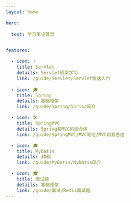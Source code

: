 ```yaml
---
layout: home

hero:
  
  text: 学习笔记首页


features:

  - icon: ⚡️
    title: Servlet
    details: Servlet框架学习
    link: /guide/Servlet/Servlet快速入门
    
  - icon: 🎓
    title: Spring
    details: 基础框架
    link: /guide/Spring/Spring简介

  - icon: 🛠️
    title: SpringMVC
    details: Spring和MVC的结合体
    link: /guide/SpringMVC/MVC笔记/MVC自我总结

  - icon: 🎓
    title: Mybatis
    details: JDBC
    link: /guide/MyBatis/Mybatis简介

  - icon: 🎓
    title: 面试题
    details: 基础框架
    link: /guide/面试/Redis面试题
---
```


